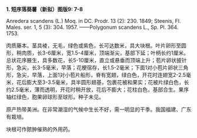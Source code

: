 **1. 短序落葵薯（新拟）图版9: 7-8**

Anredera scandens (L.) Moq. in DC. Prodr. 13 (2): 230. 1849; Steenis, Fl. Males. ser. 1, 5 (3): 304. 1957. ——Polygonum scandens L., Sp. Pl. 364. 1753.

肉质藤本。茎具棱，无毛，绿色或紫色，长可达数米，具大块根。叶片卵形至圆形，稍肉质，长3-6厘米，宽1.5-4厘米，顶端渐尖，基部下延；叶柄长约1厘米。总状花序腋生，具多数花，长5-10厘米，直立或悬垂而顶端上升；苞片卵状披针形，急尖，长3-5毫米，早落；花梗宿存，长1.5-2毫米；下面1对小苞片卵状三角形，急尖，早落，上面1对小苞片船形，脊有宽翅，绿白色，开花时连翅宽2-2.5毫米，花后膨大至3-3.5毫米，具半圆形翅基，包裹花被和果实；花被片绿白色，长约2.5毫米，薄而透明，开花时稍开放，花后不膨大；花柱白色，基部合生。果序轴红绿色，胞果卵球形至球形。种子未见。

原产热带美洲。在非常潮湿的气候中生长不好，需一明显的干季。我国福建、广东有栽培。

块根可作脓肿催熟的外用药。
